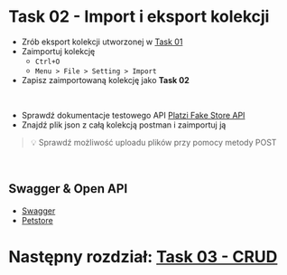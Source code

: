 # Task 02 - Import i eksport kolekcji

* Zrób eksport kolekcji utworzonej w [Task 01](01-task-podstawy.md)
* Zaimportuj kolekcję
    * ```Ctrl+O```
    * ```Menu > File > Setting > Import```
* Zapisz zaimportowaną kolekcję jako **Task 02**

<br>

* Sprawdź dokumentacje testowego API [Platzi Fake Store API](https://fakeapi.platzi.com/)
* Znajdź plik json z całą kolekcją postman i zaimportuj ją

> 💡 Sprawdź możliwość uploadu plików przy pomocy metody POST

<br>

## Swagger & Open API

* [Swagger](https://swagger.io/docs/)
* [Petstore](https://petstore.swagger.io/)

# Następny rozdział: [Task 03 - CRUD](03-task-crud.md)
